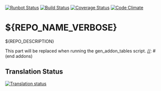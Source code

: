 [![Runbot Status](https://runbot.odoo-community.org/runbot/badge/flat/${REPO_ID}/${BRANCH_NAME}.svg)](https://runbot.odoo-community.org/runbot/repo/github-com-oca-${REPO_NAME}-${REPO_ID})
[![Build Status](https://travis-ci.org/OCA/${REPO_NAME}.svg?branch=${BRANCH_NAME})](https://travis-ci.org/OCA/${REPO_NAME})
[![Coverage Status](https://coveralls.io/repos/OCA/${REPO_NAME}/badge.svg?branch=${BRANCH_NAME})](https://coveralls.io/r/OCA/${REPO_NAME}?branch=${BRANCH_NAME})
[![Code Climate](https://codeclimate.com/github/OCA/${REPO_NAME}/badges/gpa.svg)](https://codeclimate.com/github/OCA/${REPO_NAME})

# ${REPO_NAME_VERBOSE}

${REPO_DESCRIPTION}

[//]: # (addons)
This part will be replaced when running the gen_addon_tables script.
[//]: # (end addons)

Translation Status
------------------
[![Translation status](https://translation.odoo-community.org/widgets/${REPO_NAME}-${BRANCH_NAME_WITH_DASH}/-/multi-auto.svg)](https://translation.odoo-community.org/engage/${REPO_NAME}-${BRANCH_NAME_WITH_DASH}/?utm_source=widget)
